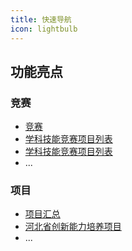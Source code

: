 ```yaml
---
title: 快速导航
icon: lightbulb
---
```


## 功能亮点

### 竞赛

- [竞赛](./bar/README.md)
- [学科技能竞赛项目列表](./bar/学科竞赛获奖及优秀指导教师.md)
- [学科技能竞赛项目列表](./bar/上海科技大学-学科技能竞赛项目列表.md)
- ...

### 项目

- [项目汇总](./foo/README.md)
- [河北省创新能力培养项目](./foo/河北省创新能力培养项目.md)
- ...
